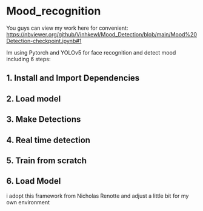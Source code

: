 # Mood_recognition
You guys can view my work here for convenient: https://nbviewer.org/github/Vinhkewl/Mood_Detection/blob/main/Mood%20Detection-checkpoint.ipynb#1

Im using Pytorch and YOLOv5 for face recognition and detect mood including 6 steps:
## 1. Install and Import Dependencies
## 2. Load model
## 3. Make Detections
## 4. Real time detection
## 5. Train from scratch
## 6. Load Model

i adopt this framework from Nicholas Renotte and adjust a little bit for my own environment 
